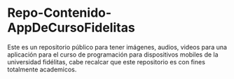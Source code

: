 # Repo-Contenido-AppDeCursoFidelitas
Este es un repositorio público para tener imágenes, audios, videos para una aplicación para el curso de programación para dispositivos mobiles de la universidad fidélitas, cabe recalcar que este repositorio es con fines totalmente academicos.  
